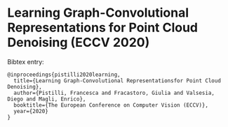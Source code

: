 # Learning Graph-Convolutional Representations for Point Cloud Denoising (ECCV 2020)
Bibtex entry:
```
@inproceedings{pistilli2020learning,
  title={Learning Graph-Convolutional Representationsfor Point Cloud Denoising},
  author={Pistilli, Francesca and Fracastoro, Giulia and Valsesia, Diego and Magli, Enrico},
  booktitle={The European Conference on Computer Vision (ECCV)},
  year={2020}
}
```

